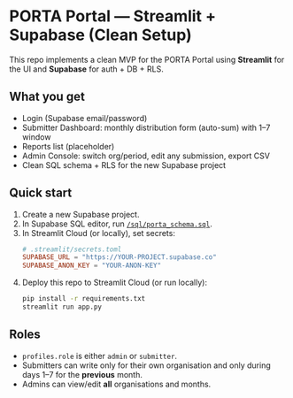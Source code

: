 # PORTA Portal — Streamlit + Supabase (Clean Setup)

This repo implements a clean MVP for the PORTA Portal using **Streamlit** for the UI and **Supabase** for auth + DB + RLS.

## What you get
- Login (Supabase email/password)
- Submitter Dashboard: monthly distribution form (auto-sum) with 1–7 window
- Reports list (placeholder)
- Admin Console: switch org/period, edit any submission, export CSV
- Clean SQL schema + RLS for the new Supabase project

## Quick start
1. Create a new Supabase project.
2. In Supabase SQL editor, run [`/sql/porta_schema.sql`](sql/porta_schema.sql).
3. In Streamlit Cloud (or locally), set secrets:
   ```toml
   # .streamlit/secrets.toml
   SUPABASE_URL = "https://YOUR-PROJECT.supabase.co"
   SUPABASE_ANON_KEY = "YOUR-ANON-KEY"
   ```
4. Deploy this repo to Streamlit Cloud (or run locally):
   ```bash
   pip install -r requirements.txt
   streamlit run app.py
   ```

## Roles
- `profiles.role` is either `admin` or `submitter`.
- Submitters can write only for their own organisation and only during days 1–7 for the **previous** month.
- Admins can view/edit **all** organisations and months.

